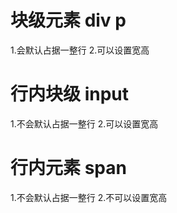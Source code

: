# 块级元素  div p
1.会默认占据一整行
2.可以设置宽高

# 行内块级 input
1.不会默认占据一整行 
2.可以设置宽高

# 行内元素 span
1.不会默认占据一整行
2.不可以设置宽高